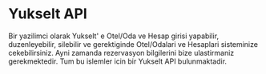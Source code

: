 # Yukselt API

Bir yazilimci olarak Yukselt' e Otel/Oda ve Hesap girisi yapabilir, duzenleyebilir, silebilir ve gerektiginde Otel/Odalari ve Hesaplari sisteminize cekebilirsiniz. Ayni zamanda rezervasyon bilgilerini bize ulastirmaniz gerekmektedir. Tum bu islemler icin bir Yukselt API bulunmaktadir.
